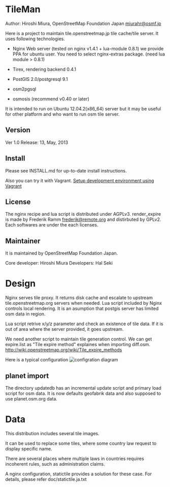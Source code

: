 TileMan
=========

Author: Hiroshi Miura, OpenStreetMap Foundation Japan <miurahr@osmf.jp>


Here is a project to maintain tile.openstreetmap.jp tile cache/tile server.
It uses following technologies.

- Nginx Web server (tested on nginx v1.4.1 + lua-module 0.8.1)
  we provide PPA for ubuntu user. You need to select nginx-extras package.
   (need lua module > 0.8.1)

- Tirex, rendering backend 0.4.1

- PostGIS 2.0/postgresql 9.1

- osm2pgsql

- osmosis (recommend v0.40 or later)

It is intended to run on Ubuntu 12.04.2(x86_64) server but it may be
useful for other platform and who want to run osm tile server.


Version
----

Ver 1.0
Release: 13, May, 2013


Install
----

Please see INSTALL.md for up-to-date install instructions.

Also you can try it with Vagrant.
[Setup development environment using Vagrant](https://github.com/osmfj/tileman/wiki/Setup-development-environment-using-Vagrant)

License
-- 

The nginx recipe and lua script is distributed under AGPLv3.
render_expire is made by Frederik Ramm <frederik@remote.org> and distirbuted
by GPLv2.
Each softwares are under the each licenses.

Maintainer
--

It is maintained by OpenStreetMap Foundation Japan.

Core developer: Hiroshi Miura
Developers:     Hal Seki

Design
==

Nginx serves tile proxy. It returns disk cache and escalate to upstream
tile.openstreetmap.org servers when needed.
Lua script included by Nginx controls local rendering.
It is an asumption that postgis server has limited osm data in region.

Lua script retrive x/y/z parameter and check an existence of 
tile data. If it is out of area where the server provided, it goes upstream.

We need another script to maintain tile generation control.
We can get expire.list as "Tile expire method" explaines when importing diff.osm.
http://wiki.openstreetmap.org/wiki/Tile_expire_methods

Here is a typical configuration 
![configration diagram](https://dl.dropboxusercontent.com/u/90779460/typical_configuration.png)

planet import
---

The directory updatedb has an incremental update script and primary load script
for osm data.
It is now defaults geofabrik data and also supposed to use planet.osm.org data. 


Data
====

This distribution includes several tile images.

It can be used to replace some tiles,  where some country law request to 
display specific name.

There are several places where multiple laws in countries requires incoherent 
rules, such as administration claims.

A nginx configuration, statictile provides a solution for these case.
For details, please refer doc/statictile.ja.txt


